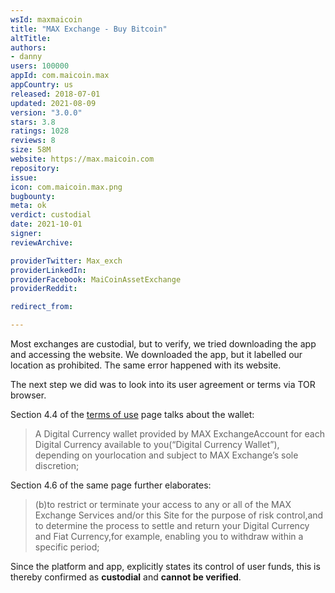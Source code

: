 ```yaml
---
wsId: maxmaicoin
title: "MAX Exchange - Buy Bitcoin"
altTitle: 
authors:
- danny
users: 100000
appId: com.maicoin.max
appCountry: us
released: 2018-07-01
updated: 2021-08-09
version: "3.0.0"
stars: 3.8
ratings: 1028
reviews: 8
size: 58M
website: https://max.maicoin.com
repository: 
issue: 
icon: com.maicoin.max.png
bugbounty: 
meta: ok
verdict: custodial
date: 2021-10-01
signer: 
reviewArchive:

providerTwitter: Max_exch
providerLinkedIn: 
providerFacebook: MaiCoinAssetExchange
providerReddit: 

redirect_from:

---
```


Most exchanges are custodial, but to verify, we tried downloading the app and accessing the website. We downloaded the app, but it labelled our location as prohibited. The same error happened with its website. 

The next step we did was to look into its user agreement or terms via TOR browser.

Section 4.4 of the [terms of use](https://assets.maicoin.com/max/MAX-Terms-of-Use.pdf) page talks about the wallet:

> A  Digital  Currency wallet provided  by MAX  ExchangeAccount for  each Digital Currency available to you(“Digital Currency Wallet”), depending on yourlocation and subject to MAX Exchange’s sole discretion; 

Section 4.6 of the same page further elaborates:

> (b)to restrict or terminate your access to any or all of the MAX Exchange Services and/or this Site for the purpose of risk control,and to determine the process to settle and return your Digital Currency and Fiat Currency,for example, enabling you to withdraw within a specific period;

Since the platform and app, explicitly states its control of user funds, this is thereby confirmed as **custodial** and **cannot be verified**.
